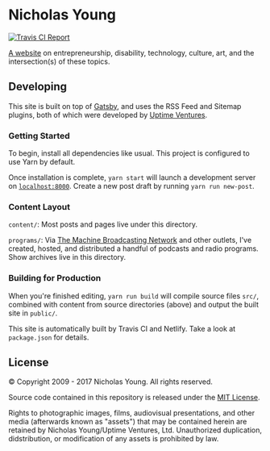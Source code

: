 # Nicholas Young

[![Travis CI
Report](https://api.travis-ci.org/nicholaswyoung/www.svg?branch=master)](https://travis-ci.org/nicholaswyoung/www/)

[A website](https://www.nicholaswyoung.com) on entrepreneurship, disability, technology, culture, art, and the intersection(s) of these topics.

## Developing

This site is built on top of [Gatsby](https://www.gatsbyjs.org), and uses the RSS Feed and Sitemap plugins, both of which were developed by [Uptime Ventures](https://uptime.ventures).

### Getting Started

To begin, install all dependencies like usual. This project is configured to use Yarn by default.

Once installation is complete, `yarn start` will launch a development server on [`localhost:8000`](http://localhost:8000). Create a new post draft by running `yarn run new-post`.

### Content Layout

`content/`: Most posts and pages live under this directory.

`programs/`: Via [The Machine Broadcasting Network](https://www.nicholaswyoung.com/topics/the-machine/) and other outlets, I've created, hosted, and distributed a handful of podcasts and radio programs. Show archives live in this directory.

### Building for Production

When you're finished editing, `yarn run build` will compile source files `src/`, combined with content from source directories (above) and output the built site in `public/`.

This site is automatically built by Travis CI and Netlify. Take a look at `package.json` for details.

## License

&copy; Copyright 2009 - 2017 Nicholas Young. All rights reserved.

Source code contained in this repository is released under the [MIT License](https://opensource.org/licenses/MIT).

Rights to photographic images, films, audiovisual presentations, and other media (afterwards known as "assets") that may be contained herein are retained by Nicholas Young/Uptime Ventures, Ltd. Unauthorized duplication, didstribution, or modification of any assets is prohibited by law.
